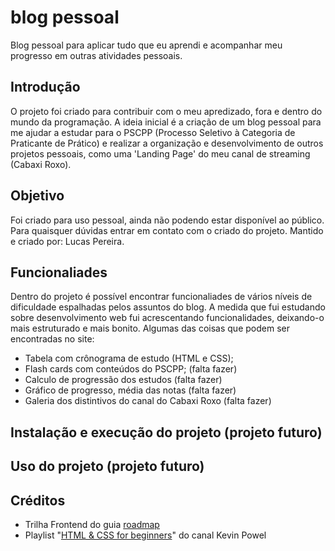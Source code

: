 # blog pessoal

Blog pessoal para aplicar tudo que eu aprendi e acompanhar meu progresso em outras atividades pessoais.

## Introdução

O projeto foi criado para contribuir com o meu apredizado, fora e dentro do mundo da programação. A ideia inicial é a criação de um blog pessoal para me ajudar a estudar para o PSCPP (Processo Seletivo à Categoria de Praticante de Prático) e realizar a organização e desenvolvimento de outros projetos pessoais, como uma 'Landing Page' do meu canal de streaming (Cabaxi Roxo).

## Objetivo

Foi criado para uso pessoal, ainda não podendo estar disponível ao público.
Para quaisquer dúvidas entrar em contato com o criado do projeto.
Mantido e criado por: Lucas Pereira.

## Funcionaliades

Dentro do projeto é possível encontrar funcionaliades de vários níveis de dificuldade espalhadas pelos assuntos do blog. A medida que fui estudando sobre desenvolvimento web fui acrescentando funcionalidades, deixando-o mais estruturado e mais bonito. Algumas das coisas que podem ser encontradas no site:

- Tabela com crônograma de estudo (HTML e CSS);
- Flash cards com conteúdos do PSCPP; (falta fazer)
- Calculo de progressão dos estudos (falta fazer)
- Gráfico de progresso, média das notas (falta fazer)
- Galeria dos distintivos do canal do Cabaxi Roxo (falta fazer)

## Instalação e execução do projeto (projeto futuro)

## Uso do projeto (projeto futuro)

## Créditos

- Trilha Frontend do guia [roadmap](https://roadmap.sh/)
- Playlist "[HTML & CSS for beginners](https://youtube.com/playlist?list=PL4-IK0AVhVjM0xE0K2uZRvsM7LkIhsPT-)" do canal Kevin Powel
